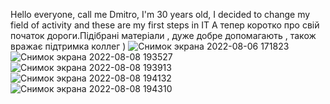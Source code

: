 Hello everyone, call me Dmitro, I'm 30 years old, I decided to change my field of activity and these are my first steps in IT
А тепер коротко про свій початок дороги.Підібрані матеріали , дуже добре допомагають , також вражає підтримка коллег ) ![Снимок экрана 2022-08-06 171823](https://user-images.githubusercontent.com/50674320/183252875-134d1d83-73f3-490d-83c5-073784447acc.png)
![Снимок экрана 2022-08-08 193527](https://user-images.githubusercontent.com/50674320/183634299-d87f1861-00aa-4c3f-9bb0-ecacb8d73aac.png)
![Снимок экрана 2022-08-08 193913](https://user-images.githubusercontent.com/50674320/183634317-848b20a2-d66d-4afe-8347-9f4fc9ab716b.png)
![Снимок экрана 2022-08-08 194132](https://user-images.githubusercontent.com/50674320/183634333-f48f36ec-9f32-4169-8267-dc13ce8069f4.png)
![Снимок экрана 2022-08-08 194310](https://user-images.githubusercontent.com/50674320/183634346-4b8abcff-1d73-4402-979a-a285f62177a3.png)
